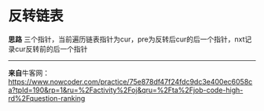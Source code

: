 # 反转链表

**思路**
三个指针，当前遍历链表指针为cur，pre为反转后cur的后一个指针，nxt记录cur反转前的后一个指针

****

**来自**牛客网：https://www.nowcoder.com/practice/75e878df47f24fdc9dc3e400ec6058ca?tpId=190&rp=1&ru=%2Factivity%2Foj&qru=%2Fta%2Fjob-code-high-rd%2Fquestion-ranking